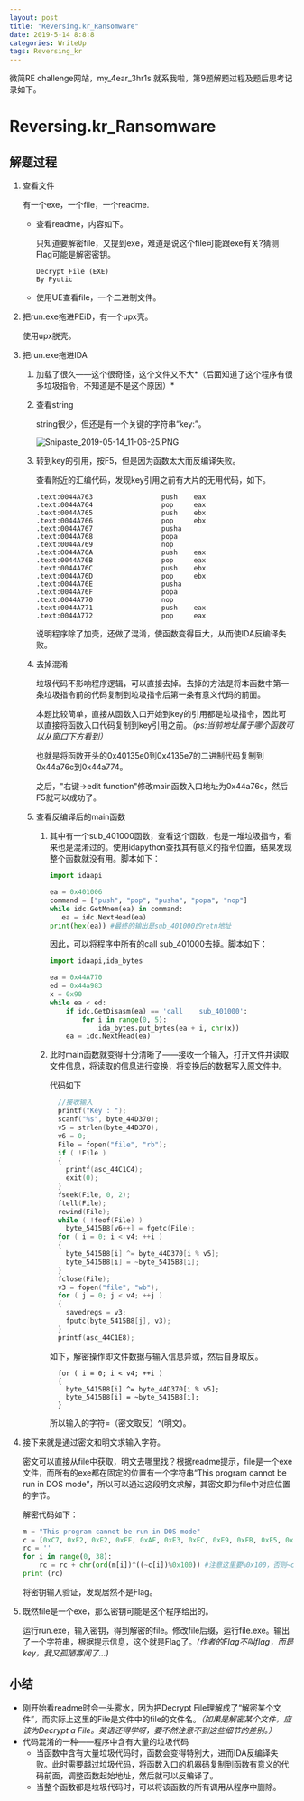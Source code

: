 ```yaml
---
layout: post
title: "Reversing.kr_Ransomware"
date: 2019-5-14 8:8:8
categories: WriteUp
tags: Reversing_kr
---
```


微简RE challenge网站，my_4ear_3hr1s 就系我啦，第9题解题过程及题后思考记录如下。

# Reversing.kr_Ransomware

## 解题过程

1. 查看文件

   有一个exe，一个file，一个readme.

   * 查看readme，内容如下。

     只知道要解密file，又提到exe，难道是说这个file可能跟exe有关?猜测Flag可能是解密密钥。

     ```
     Decrypt File (EXE)
     By Pyutic
     ```

   * 使用UE查看file，一个二进制文件。

2. 把run.exe拖进PEiD，有一个upx壳。

   使用upx脱壳。

3. 把run.exe拖进IDA

   1. 加载了很久——这个很奇怪，这个文件又不大*（后面知道了这个程序有很多垃圾指令，不知道是不是这个原因）*

   2. 查看string

      string很少，但还是有一个关键的字符串“key:”。

      ![Snipaste_2019-05-14_11-06-25.PNG](Snipaste_2019-05-14_11-06-25.PNG)

   3. 转到key的引用，按F5，但是因为函数太大而反编译失败。

      查看附近的汇编代码，发现key引用之前有大片的无用代码，如下。

      ```
      .text:0044A763                 push    eax
      .text:0044A764                 pop     eax
      .text:0044A765                 push    ebx
      .text:0044A766                 pop     ebx
      .text:0044A767                 pusha
      .text:0044A768                 popa
      .text:0044A769                 nop
      .text:0044A76A                 push    eax
      .text:0044A76B                 pop     eax
      .text:0044A76C                 push    ebx
      .text:0044A76D                 pop     ebx
      .text:0044A76E                 pusha
      .text:0044A76F                 popa
      .text:0044A770                 nop
      .text:0044A771                 push    eax
      .text:0044A772                 pop     eax
      ```

      说明程序除了加壳，还做了混淆，使函数变得巨大，从而使IDA反编译失败。

   4. 去掉混淆

      垃圾代码不影响程序逻辑，可以直接去掉。去掉的方法是将本函数中第一条垃圾指令前的代码复制到垃圾指令后第一条有意义代码的前面。

      本题比较简单，直接从函数入口开始到key的引用都是垃圾指令，因此可以直接将函数入口代码复制到key引用之前。*（ps:当前地址属于哪个函数可以从窗口下方看到）*

      也就是将函数开头的0x40135e0到0x4135e7的二进制代码复制到0x44a76c到0x44a774。

      之后，"右键->edit function"修改main函数入口地址为0x44a76c，然后F5就可以成功了。

   5. 查看反编译后的main函数

      1. 其中有一个sub_401000函数，查看这个函数，也是一堆垃圾指令，看来也是混淆过的。使用idapython查找其有意义的指令位置，结果发现整个函数就没有用。脚本如下：

         ```python
         import idaapi
         
         ea = 0x401006
         command = ["push", "pop", "pusha", "popa", "nop"]
         while idc.GetMnem(ea) in command:
         	ea = idc.NextHead(ea)
         print(hex(ea)) #最终的输出是sub_401000的retn地址
         ```

         因此，可以将程序中所有的call sub_401000去掉。脚本如下：

         ```python
         import idaapi,ida_bytes
         
         ea = 0x44A770
         ed = 0x44a983
         x = 0x90
         while ea < ed:
             if idc.GetDisasm(ea) == 'call    sub_401000':
                 for i in range(0, 5):
                     ida_bytes.put_bytes(ea + i, chr(x))
             ea = idc.NextHead(ea)
         ```

      2. 此时main函数就变得十分清晰了——接收一个输入，打开文件并读取文件信息，将读取的信息进行变换，将变换后的数据写入原文件中。

         代码如下

         ```c
           //接收输入
           printf("Key : ");
           scanf("%s", byte_44D370);
           v5 = strlen(byte_44D370);
           v6 = 0;
           File = fopen("file", "rb");
           if ( !File )
           {
             printf(asc_44C1C4);
             exit(0);
           }
           fseek(File, 0, 2);
           ftell(File);
           rewind(File);
           while ( !feof(File) )
             byte_5415B8[v6++] = fgetc(File);
           for ( i = 0; i < v4; ++i )
           {
             byte_5415B8[i] ^= byte_44D370[i % v5];
             byte_5415B8[i] = ~byte_5415B8[i];
           }
           fclose(File);
           v3 = fopen("file", "wb");
           for ( j = 0; j < v4; ++j )
           {
             savedregs = v3;
             fputc(byte_5415B8[j], v3);
           }
           printf(asc_44C1E8);
         ```

         如下，解密操作即文件数据与输入信息异或，然后自身取反。

         ```
           for ( i = 0; i < v4; ++i )
           {
             byte_5415B8[i] ^= byte_44D370[i % v5];
             byte_5415B8[i] = ~byte_5415B8[i];
           }
         ```

         所以输入的字符=（密文取反）^(明文)。

4. 接下来就是通过密文和明文求输入字符。

   密文可以直接从file中获取，明文去哪里找？根据readme提示，file是一个exe文件，而所有的exe都在固定的位置有一个字符串“This program cannot be run in DOS mode”，所以可以通过这段明文求解，其密文即为file中对应位置的字节。

   解密代码如下：

   ```python
   m = "This program cannot be run in DOS mode"
   c = [0xC7, 0xF2, 0xE2, 0xFF, 0xAF, 0xE3, 0xEC, 0xE9, 0xFB, 0xE5, 0xFB, 0xE1, 0xAC, 0xF0, 0xFB, 0xE5, 0xE2, 0xE0, 0xE7, 0xBE, 0xE4, 0xF9, 0xB7, 0xE8, 0xF9, 0xE2, 0xB3, 0xF3, 0xE5, 0xAC, 0xCB, 0xDC, 0xCD, 0xA6, 0xF1, 0xF8, 0xFE, 0xe9]
   rc = ''
   for i in range(0, 38):
       rc = rc + chr(ord(m[i])^((~c[i])%0x100)) #注意这里要%0x100，否则~c[i]大小会超过1B
   print (rc)
   ```

   将密钥输入验证，发现居然不是Flag。

5. 既然file是一个exe，那么密钥可能是这个程序给出的。

   运行run.exe，输入密钥，得到解密的file。修改file后缀，运行file.exe。输出了一个字符串，根据提示信息，这个就是Flag了。*(作者的Flag不叫flag，而是key，我又孤陋寡闻了...)*

## 小结

* 刚开始看readme时会一头雾水，因为把Decrypt File理解成了“解密某个文件”，而实际上这里的File是文件中的file的文件名。*（如果是解密某个文件，应该为Decrypt a File。英语还得学呀，要不然注意不到这些细节的差别。）*
* 代码混淆的一种——程序中含有大量的垃圾代码
  * 当函数中含有大量垃圾代码时，函数会变得特别大，进而IDA反编译失败。此时需要越过垃圾代码，将函数入口的机器码复制到函数有意义的代码前面，调整函数起始地址，然后就可以反编译了。
  * 当整个函数都是垃圾代码时，可以将该函数的所有调用从程序中删除。

